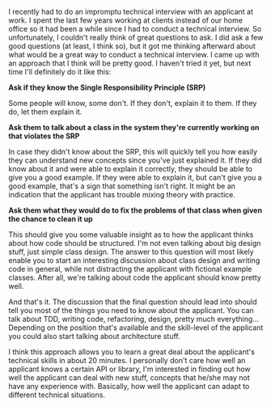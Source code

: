 I recently had to do an impromptu technical interview with an applicant at work. I spent the last few years working at clients instead of our home office so it had been a while since I had to conduct a technical interview.  So unfortunately, I couldn't really think of great questions to ask.  I did ask a few good questions (at least, I think so), but it got me thinking afterward about what would be a great way to conduct a technical interview.  I came up with an approach that I think will be pretty good.  I haven't tried it yet, but next time I'll definitely do it like this:

**Ask if they know the Single Responsibility Principle (SRP)**

Some people will know, some don't.  If they don't, explain it to them.  If they do, let them explain it. 

**Ask them to talk about a class in the system they're currently working on that violates the SRP**

In case they didn't know about the SRP, this will quickly tell you how easily they can understand new concepts since you've just explained it.  If they did know about it and were able to explain it correctly, they should be able to give you a good example.  If they were able to explain it, but can't give you a good example, that's a sign that something isn't right.  It might be an indication that the applicant has trouble mixing theory with practice.

**Ask them what they would do to fix the problems of that class when given the chance to clean it up**

This should give you some valuable insight as to how the applicant thinks about how code should be structured.  I'm not even talking about big design stuff, just simple class design.  The answer to this question will most likely enable you to start an interesting discussion about class design and writing code in general, while not distracting the applicant with fictional example classes. After all, we're talking about code the applicant should know pretty well.

And that's it. The discussion that the final question should lead into should tell you most of the things you need to know about the applicant.  You can talk about TDD, writing code, refactoring, design, pretty much everything...  Depending on the position that's available and the skill-level of the applicant you could also start talking about architecture stuff. 

I think this approach allows you to learn a great deal about the applicant's technical skills in about 20 minutes.  I personally don't care how well an applicant knows a certain API or library, I'm interested in finding out how well the applicant can deal with new stuff, concepts that he/she may not have any experience with.  Basically, how well the applicant can adapt to different technical situations.